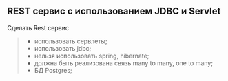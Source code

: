 ##  REST сервис с использованием JDBC и Servlet
Сделать Rest сервис
>- использовать сервлеты;
>- использовать jdbc;
>- нельзя использовать spring, hibernate;
>- должна быть реализована связь many to many, one to many;
>- БД Postgres;
